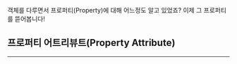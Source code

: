 객체를 다루면서 프로퍼티(Property)에 대해 어느정도 알고 있었죠? 이제 그 프로퍼티를 뜯어봅니다!

## 프로퍼티 어트리뷰트(Property Attribute)

<hr>
<br>